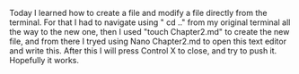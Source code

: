 Today I learned how to create a file and modify a file directly from the terminal.
For that I had to navigate using " cd .." from my original terminal all the way to the new one, then I used "touch Chapter2.md" to create the new file, and from there I tryed using Nano Chapter2.md to open this text editor and write this. After this I will press Control X to close, and try to push it. Hopefully it works. 

